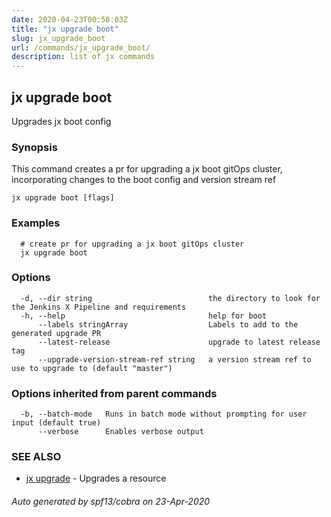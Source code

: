 ```yaml
---
date: 2020-04-23T00:58:03Z
title: "jx upgrade boot"
slug: jx_upgrade_boot
url: /commands/jx_upgrade_boot/
description: list of jx commands
---
```

## jx upgrade boot

Upgrades jx boot config

### Synopsis

This command creates a pr for upgrading a jx boot gitOps cluster, incorporating changes to the boot config and version stream ref

```
jx upgrade boot [flags]
```

### Examples

```
  # create pr for upgrading a jx boot gitOps cluster
  jx upgrade boot
```

### Options

```
  -d, --dir string                          the directory to look for the Jenkins X Pipeline and requirements
  -h, --help                                help for boot
      --labels stringArray                  Labels to add to the generated upgrade PR
      --latest-release                      upgrade to latest release tag
      --upgrade-version-stream-ref string   a version stream ref to use to upgrade to (default "master")
```

### Options inherited from parent commands

```
  -b, --batch-mode   Runs in batch mode without prompting for user input (default true)
      --verbose      Enables verbose output
```

### SEE ALSO

* [jx upgrade](/commands/jx_upgrade/)	 - Upgrades a resource

###### Auto generated by spf13/cobra on 23-Apr-2020
